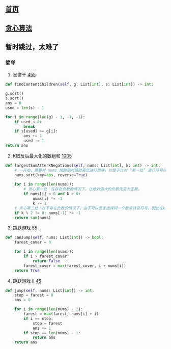 
## [首页](README.md)

## [贪心算法](贪心.md)

## 暂时跳过，太难了

### 简单
1. 发饼干 [455](https://leetcode-cn.com/problems/assign-cookies) <a name="发饼干"></a>
```python
def findContentChildren(self, g: List[int], s: List[int]) -> int:

g.sort()
s.sort()
ans = 0
used = len(s) - 1

for i in range(len(g) - 1, -1, -1):
    if used < 0:
        break
    if s[used] >= g[i]:
        ans += 1
        used -= 1
return ans
```

2. K取反后最大化的数组和 [1005](https://leetcode-cn.com/problems/maximize-sum-of-array-after-k-negations) <a name="K取反后最大化的数组和"></a>
```python
def largestSumAfterKNegations(self, nums: List[int], k: int) -> int:
    # 一开始，需要对 nums 按照绝对值的高低进行排序，以便于针对 “第一处” 进行符号转变
    nums.sort(key=abs, reverse=True)
    
    for i in range(len(nums)):
        # 贪心第一处：在存在负数的情况下，让绝对值大的负数先变为正数。
        if nums[i] < 0 and k > 0:
            nums[i] *= -1
            k -= 1
    # 贪心第二处：在不存在负数的情况下，由于可以反复选择同一个数来转变符号，因此在k为奇数的情况下，让值小的正数变为负数；k为偶数的情况下，就不需要进行操作。
    if k % 2 != 0: nums[-1] *= -1
    return sum(nums)
```

3. 跳跃游戏 [55](https://leetcode-cn.com/problems/jump-game) <a name="跳跃游戏"></a>
```python
def canJump(self, nums: List[int]) -> bool:
    farest_cover = 0

    for i in range(len(nums)):
        if i > farest_cover:
            return False
        farest_cover = max(farest_cover, i + nums[i])
    return True
```

4. 跳跃游戏 II [45](https://leetcode-cn.com/problems/jump-game-ii) <a name="跳跃游戏-ii"></a>
```python
def jump(self, nums: List[int]) -> int:
    stop = farest = 0
    ans = 0

    for i in range(len(nums) - 1):
        farest = max(farest, nums[i] + i)
        if i == stop:
            stop = farest
            ans += 1
        if stop == len(nums) - 1:
            return ans
    return ans
```